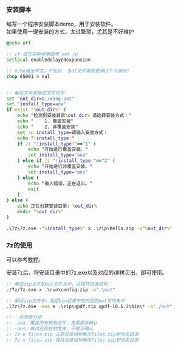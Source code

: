 
### 安装脚本

  编写一个程序安装脚本demo，用于安装软件。  
  如果使用一键安装的方式，太过繁琐，尤其是不好维护

```bat
@echo off

:: if 语句块中可用使用 set /p
setlocal enabledelayedexpansion

:: echo输出中文，不乱码 （bat文件需要使用utf-8编码）
chcp 65001 > nul


:: 解压文件到指定文件夹中
set "out_dir=D:/wang-out"
set "install_type=aoa"
if exist "%out_dir%" (
    echo "检测到安装目录%out_dir% 请选择安装方式："
    echo "    1. 覆盖安装"
	echo "    2. 非覆盖安装"
	set /p install_type=请输入安装方式：
	echo "!install_type!"
    if /i "!install_type!"=="1" (
        echo "开始进行覆盖安装。"
		set install_type="aoa"
	) else if /i "!install_type!"=="2" (
		echo "开始进行非覆盖安装。"
		set install_type="aos"
    ) else (
        echo "输入错误，正在退出。"
		exit
    )
) else (
    echo 正在创建安装目录: %out_dir% 
    mkdir "%out_dir%"
)

.\7z\7z.exe -"%install_type%" x .\zip\hello.zip -o"%out_dir%"
```

### 7z的使用

  可以参考[教程](https://www.cnblogs.com/kekec/p/3545654.html)。

  安装7z后，将安装目录中的7z.exe以及对应的dll拷贝出，即可使用。

```bat
:: 解压zip文件到out文件夹中，并保持目录结构
./7z/7z.exe x .\run\config.zip -o".\out"

:: 解压zip文件中，指定bin目录中的内容到out文件夹中
.\7z\7z.exe -aoa e .\zip\qpdf.zip qpdf-10.6.2\bin\* -o"./out"

:: 一些参数介绍
:: -aoa：覆盖所有现有文件，无需提示确认
:: -aos：跳过已存在的文件，不提示确认
:: 7z e files.zip 去除目录结构解压files.zip到当前目录
:: 7z x files.zip 保持目录结构解压files.zip到当前目录
```